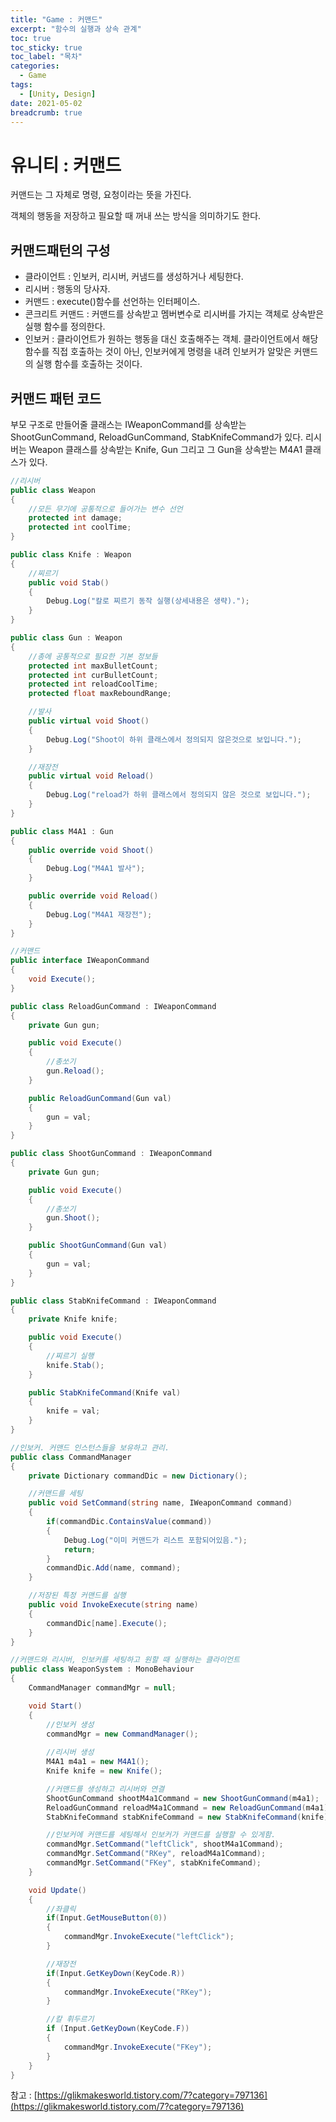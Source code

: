 ```yaml
---
title: "Game : 커맨드"
excerpt: "함수의 실행과 상속 관계"
toc: true
toc_sticky: true
toc_label: "목차"
categories:
  - Game
tags:
  - [Unity, Design]
date: 2021-05-02
breadcrumb: true
---
```



# 유니티 : 커맨드

커맨드는 그 자체로 명령, 요청이라는 뜻을 가진다.

객체의 행동을 저장하고 필요할 때 꺼내 쓰는 방식을 의미하기도 한다.

## 커맨드패턴의 구성

- 클라이언트 : 인보커, 리시버, 커냄드를 생성하거나 세팅한다.
- 리시버 : 행동의 당사자.
- 커맨드 : execute()함수를 선언하는 인터페이스.
- 콘크리트 커맨드 : 커맨드를 상속받고 멤버변수로 리시버를 가지는 객체로 상속받은 실행 함수를 정의한다.
- 인보커 : 클라이언트가 원하는 행동을 대신 호출해주는 객체. 클라이언트에서 해당 함수를 직접 호출하는 것이 아닌, 인보커에게 명령을 내려 인보커가 알맞은 커맨드의 실행 함수를 호출하는 것이다.

## 커맨드 패턴 코드

부모 구조로 만들어줄 클래스는 IWeaponCommand를 상속받는 ShootGunCommand, ReloadGunCommand, StabKnifeCommand가 있다. 리시버는 Weapon 클래스를 상속받는 Knife, Gun 그리고 그 Gun을 상속받는 M4A1 클래스가 있다.

```csharp
//리시버
public class Weapon
{
    //모든 무기에 공통적으로 들어가는 변수 선언
    protected int damage;
    protected int coolTime;
}

public class Knife : Weapon
{
    //찌르기
    public void Stab()
    {
        Debug.Log("칼로 찌르기 동작 실행(상세내용은 생략).");
    }
}

public class Gun : Weapon
{
    //총에 공통적으로 필요한 기본 정보들
    protected int maxBulletCount;
    protected int curBulletCount;
    protected int reloadCoolTime;
    protected float maxReboundRange;

    //발사
    public virtual void Shoot()
    {
        Debug.Log("Shoot이 하위 클래스에서 정의되지 않은것으로 보입니다.");
    }

    //재장전
    public virtual void Reload()
    {
        Debug.Log("reload가 하위 클래스에서 정의되지 않은 것으로 보입니다.");
    }
}

public class M4A1 : Gun
{
    public override void Shoot()
    {
        Debug.Log("M4A1 발사");
    }

    public override void Reload()
    {
        Debug.Log("M4A1 재장전");
    }
}
```

```csharp
//커맨드
public interface IWeaponCommand
{
    void Execute();
}

public class ReloadGunCommand : IWeaponCommand
{
    private Gun gun;

    public void Execute()
    {
        //총쏘기
        gun.Reload();
    }

    public ReloadGunCommand(Gun val)
    {
        gun = val;
    }
}

public class ShootGunCommand : IWeaponCommand
{
    private Gun gun;

    public void Execute()
    {
        //총쏘기
        gun.Shoot();
    }

    public ShootGunCommand(Gun val)
    {
        gun = val;
    }
}

public class StabKnifeCommand : IWeaponCommand
{
    private Knife knife;

    public void Execute()
    {
        //찌르기 실행
        knife.Stab();
    }

    public StabKnifeCommand(Knife val)
    {
        knife = val;
    }
}
```

```csharp
//인보커. 커맨드 인스턴스들을 보유하고 관리.
public class CommandManager
{
    private Dictionary commandDic = new Dictionary();

    //커맨드를 세팅
    public void SetCommand(string name, IWeaponCommand command)
    {
        if(commandDic.ContainsValue(command))
        {
            Debug.Log("이미 커맨드가 리스트 포함되어있음.");
            return;
        }
        commandDic.Add(name, command);
    }

    //저장된 특정 커맨드를 실행
    public void InvokeExecute(string name)
    {
        commandDic[name].Execute();
    }
}
```

```csharp
//커맨드와 리시버, 인보커를 세팅하고 원할 때 실행하는 클라이언트
public class WeaponSystem : MonoBehaviour
{
    CommandManager commandMgr = null;

    void Start()
    {
        //인보커 생성
        commandMgr = new CommandManager();
        
        //리시버 생성
        M4A1 m4a1 = new M4A1();
        Knife knife = new Knife();

        //커맨드를 생성하고 리시버와 연결
        ShootGunCommand shootM4a1Command = new ShootGunCommand(m4a1);
        ReloadGunCommand reloadM4a1Command = new ReloadGunCommand(m4a1);
        StabKnifeCommand stabKnifeCommand = new StabKnifeCommand(knife);

        //인보커에 커맨드를 세팅해서 인보커가 커맨드를 실행할 수 있게함.
        commandMgr.SetCommand("leftClick", shootM4a1Command);
        commandMgr.SetCommand("RKey", reloadM4a1Command);
        commandMgr.SetCommand("FKey", stabKnifeCommand);
    }

    void Update()
    {
        //좌클릭
        if(Input.GetMouseButton(0))
        {
            commandMgr.InvokeExecute("leftClick");
        }

        //재장전
        if(Input.GetKeyDown(KeyCode.R))
        {
            commandMgr.InvokeExecute("RKey");
        }

        //칼 휘두르기
        if (Input.GetKeyDown(KeyCode.F))
        {
            commandMgr.InvokeExecute("FKey");
        }
    }
}
```

참고 : [https://glikmakesworld.tistory.com/7?category=797136](https://glikmakesworld.tistory.com/7?category=797136)